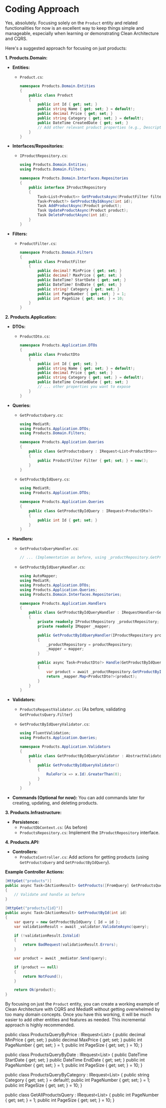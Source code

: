 # Coding Approach

Yes, absolutely. Focusing solely on the `Product` entity and related functionalities for now is an excellent way to keep things simple and manageable, especially when learning or demonstrating Clean Architecture and CQRS.

Here's a suggested approach for focusing on just products:

**1. Products.Domain:**

- **Entities:**
  - `Product.cs`:
    ```csharp
    namespace Products.Domain.Entities
    {
        public class Product
        {
            public int Id { get; set; }
            public string Name { get; set; } = default!;
            public decimal Price { get; set; }
            public string Category { get; set; } = default!;
            public DateTime CreatedDate { get; set; }
            // Add other relevant product properties (e.g., Description, ImageUrl)
        }
    }
    ```
- **Interfaces/Repositories:**

  - `IProductRepository.cs`:

    ```csharp
    using Products.Domain.Entities;
    using Products.Domain.Filters;

    namespace Products.Domain.Interfaces.Repositories
    {
        public interface IProductRepository
        {
            Task<List<Product>> GetProductsAsync(ProductFilter filter);
            Task<Product?> GetProductByIdAsync(int id);
            Task AddProductAsync(Product product);
            Task UpdateProductAsync(Product product);
            Task DeleteProductAsync(int id);
        }
    }
    ```

- **Filters:**
  - `ProductFilter.cs`:
    ```csharp
    namespace Products.Domain.Filters
    {
        public class ProductFilter
        {
            public decimal? MinPrice { get; set; }
            public decimal? MaxPrice { get; set; }
            public DateTime? StartDate { get; set; }
            public DateTime? EndDate { get; set; }
            public string? Category { get; set; }
            public int PageNumber { get; set; } = 1;
            public int PageSize { get; set; } = 10;
        }
    }
    ```

**2. Products.Application:**

- **DTOs:**
  - `ProductDto.cs`:
    ```csharp
    namespace Products.Application.DTOs
    {
        public class ProductDto
        {
            public int Id { get; set; }
            public string Name { get; set; } = default!;
            public decimal Price { get; set; }
            public string Category { get; set; } = default!;
            public DateTime CreatedDate { get; set; }
            // ... other properties you want to expose
        }
    }
    ```
- **Queries:**

  - `GetProductsQuery.cs`:

    ```csharp
    using MediatR;
    using Products.Application.DTOs;
    using Products.Domain.Filters;

    namespace Products.Application.Queries
    {
        public class GetProductsQuery : IRequest<List<ProductDto>>
        {
            public ProductFilter Filter { get; set; } = new();
        }
    }
    ```

  - `GetProductByIdQuery.cs`:

    ```csharp
    using MediatR;
    using Products.Application.DTOs;

    namespace Products.Application.Queries
    {
        public class GetProductByIdQuery : IRequest<ProductDto?>
        {
            public int Id { get; set; }
        }
    }
    ```

- **Handlers:**

  - `GetProductsQueryHandler.cs`:
    ```csharp
    // ... (Implementation as before, using _productRepository.GetProductsAsync(request.Filter))
    ```
  - `GetProductByIdQueryHandler.cs`:

    ```csharp
    using AutoMapper;
    using MediatR;
    using Products.Application.DTOs;
    using Products.Application.Queries;
    using Products.Domain.Interfaces.Repositories;

    namespace Products.Application.Handlers
    {
        public class GetProductByIdQueryHandler : IRequestHandler<GetProductByIdQuery, ProductDto?>
        {
            private readonly IProductRepository _productRepository;
            private readonly IMapper _mapper;

            public GetProductByIdQueryHandler(IProductRepository productRepository, IMapper mapper)
            {
                _productRepository = productRepository;
                _mapper = mapper;
            }

            public async Task<ProductDto?> Handle(GetProductByIdQuery request, CancellationToken cancellationToken)
            {
                var product = await _productRepository.GetProductByIdAsync(request.Id);
                return _mapper.Map<ProductDto?>(product);
            }
        }
    }
    ```

- **Validators:**

  - `ProductsRequestValidator.cs`: (As before, validating `GetProductsQuery.Filter`)
  - `GetProductByIdQueryValidator.cs`:

    ```csharp
    using FluentValidation;
    using Products.Application.Queries;

    namespace Products.Application.Validators
    {
        public class GetProductByIdQueryValidator : AbstractValidator<GetProductByIdQuery>
        {
            public GetProductByIdQueryValidator()
            {
                RuleFor(x => x.Id).GreaterThan(0);
            }
        }
    }
    ```

- **Commands (Optional for now):** You can add commands later for creating, updating, and deleting products.

**3. Products.Infrastructure:**

- **Persistence:**
  - `ProductDbContext.cs`: (As before)
  - `ProductsRepository.cs`: Implement the `IProductRepository` interface.

**4. Products.API:**

- **Controllers:**
  - `ProductsController.cs`: Add actions for getting products (using `GetProductsQuery` and `GetProductByIdQuery`).

**Example Controller Actions:**

```csharp
[HttpGet("products")]
public async Task<IActionResult> GetProducts([FromQuery] GetProductsQuery query)
{
    // Validate and handle as before
}

[HttpGet("products/{id}")]
public async Task<IActionResult> GetProductById(int id)
{
    var query = new GetProductByIdQuery { Id = id };
    var validationResult = await _validator.ValidateAsync(query);

    if (!validationResult.IsValid)
    {
        return BadRequest(validationResult.Errors);
    }

    var product = await _mediator.Send(query);

    if (product == null)
    {
        return NotFound();
    }

    return Ok(product);
}
```

By focusing on just the `Product` entity, you can create a working example of Clean Architecture with CQRS and MediatR without getting overwhelmed by too many domain concepts. Once you have this working, it will be much easier to add other entities and features as needed. This incremental approach is highly recommended.


public class ProductsQueryByPrice : IRequest<List<ProductDto>>
{
    public decimal MinPrice { get; set; }
    public decimal MaxPrice { get; set; }
    public int PageNumber { get; set; } = 1;
    public int PageSize { get; set; } = 10;
}

public class ProductsQueryByDate : IRequest<List<ProductDto>>
{
    public DateTime StartDate { get; set; }
    public DateTime EndDate { get; set; }
    public int PageNumber { get; set; } = 1;
    public int PageSize { get; set; } = 10;
}

public class ProductsQueryByCategory : IRequest<List<ProductDto>>
{
    public string Category { get; set; } = default!;
    public int PageNumber { get; set; } = 1;
    public int PageSize { get; set; } = 10;
}

public class GetAllProductsQuery : IRequest<List<ProductDto>> 
{
    public int PageNumber { get; set; } = 1;
    public int PageSize { get; set; } = 10;
}
